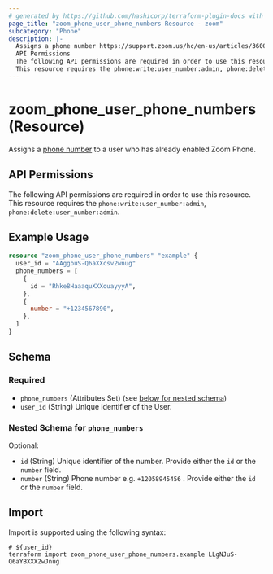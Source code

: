 ```yaml
---
# generated by https://github.com/hashicorp/terraform-plugin-docs with own template
page_title: "zoom_phone_user_phone_numbers Resource - zoom"
subcategory: "Phone"
description: |-
  Assigns a phone number https://support.zoom.us/hc/en-us/articles/360020808292-Managing-Phone-Numbers to a user who has already enabled Zoom Phone.
  API Permissions
  The following API permissions are required in order to use this resource.
  This resource requires the phone:write:user_number:admin, phone:delete:user_number:admin.
---
```


# zoom_phone_user_phone_numbers (Resource)

Assigns a [phone number](https://support.zoom.us/hc/en-us/articles/360020808292-Managing-Phone-Numbers) to a user who has already enabled Zoom Phone.

## API Permissions

The following API permissions are required in order to use this resource.
This resource requires the `phone:write:user_number:admin`, `phone:delete:user_number:admin`.

## Example Usage

```terraform
resource "zoom_phone_user_phone_numbers" "example" {
  user_id = "AAggbuS-Q6aXXcsv2wnug"
  phone_numbers = [
    {
      id = "Rhke8HaaaquXXXouayyyA",
    },
    {
      number = "+1234567890",
    },
  ]
}
```

<!-- schema generated by tfplugindocs -->
## Schema

### Required

- `phone_numbers` (Attributes Set) (see [below for nested schema](#nestedatt--phone_numbers))
- `user_id` (String) Unique identifier of the User.

<a id="nestedatt--phone_numbers"></a>
### Nested Schema for `phone_numbers`

Optional:

- `id` (String) Unique identifier of the number. Provide either the `id` or the `number` field.
- `number` (String) Phone number e.g. `+12058945456` . Provide either the `id` or the `number` field.

## Import

Import is supported using the following syntax:

```shell
# ${user_id}
terraform import zoom_phone_user_phone_numbers.example LLgNJuS-Q6aYBXXX2wJnug
```
